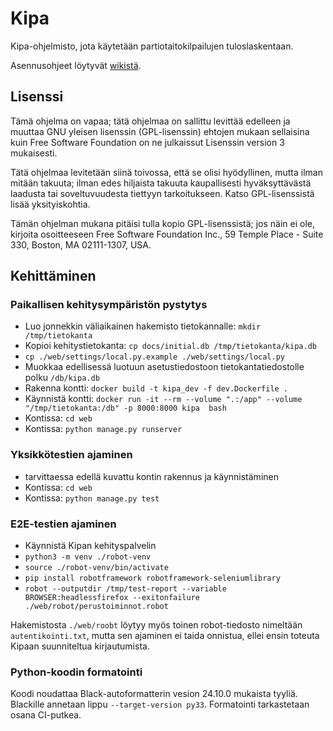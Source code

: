 # Kipa

Kipa-ohjelmisto, jota käytetään partiotaitokilpailujen tuloslaskentaan. 

Asennusohjeet löytyvät [wikistä](https://github.com/partio-scout/kipa/wiki).

## Lisenssi

Tämä ohjelma on vapaa; tätä ohjelmaa on sallittu levittää edelleen ja muuttaa GNU yleisen lisenssin (GPL-lisenssin) ehtojen mukaan sellaisina kuin Free Software Foundation on ne julkaissut Lisenssin version 3 mukaisesti.

Tätä ohjelmaa levitetään siinä toivossa, että se olisi hyödyllinen, mutta ilman mitään takuuta; ilman edes hiljaista takuuta kaupallisesti hyväksyttävästä laadusta tai soveltuvuudesta tiettyyn tarkoitukseen. Katso GPL-lisenssistä lisää yksityiskohtia.

Tämän ohjelman mukana pitäisi tulla kopio GPL-lisenssistä; jos näin ei ole, kirjoita osoitteeseen Free Software Foundation Inc., 59 Temple Place - Suite 330, Boston, MA 02111-1307, USA.


## Kehittäminen

### Paikallisen kehitysympäristön pystytys

* Luo jonnekkin väliaikainen hakemisto tietokannalle: `mkdir /tmp/tietokanta`
* Kopioi kehitystietokanta: `cp docs/initial.db /tmp/tietokanta/kipa.db`
* `cp ./web/settings/local.py.example ./web/settings/local.py`
* Muokkaa edellisessä luotuun asetustiedostoon tietokantatiedostolle polku `/db/kipa.db`
* Rakenna kontti: `docker build -t kipa_dev -f dev.Dockerfile .`
* Käynnistä kontti: `docker run -it --rm --volume ".:/app" --volume "/tmp/tietokanta:/db" -p 8000:8000 kipa  bash`
* Kontissa: `cd web`
* Kontissa: `python manage.py runserver`

### Yksikkötestien ajaminen

* tarvittaessa edellä kuvattu kontin rakennus ja käynnistäminen
* Kontissa: `cd web`
* Kontissa: `python manage.py test`

### E2E-testien ajaminen

* Käynnistä Kipan kehityspalvelin
* `python3 -m venv ./robot-venv`
* `source ./robot-venv/bin/activate`
* `pip install robotframework robotframework-seleniumlibrary`
* `robot --outputdir /tmp/test-report --variable BROWSER:headlessfirefox --exitonfailure ./web/robot/perustoiminnot.robot`

Hakemistosta `./web/roobt` löytyy myös toinen robot-tiedosto nimeltään
`autentikointi.txt`, mutta sen ajaminen ei taida onnistua, ellei ensin toteuta
Kipaan suunniteltua kirjautumista.

### Python-koodin formatointi

Koodi noudattaa Black-autoformatterin vesion 24.10.0 mukaista tyyliä. Blackille annetaan lippu `--target-version py33`. Formatointi tarkastetaan osana CI-putkea.
